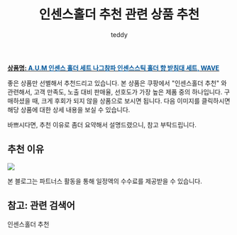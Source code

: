 ﻿---
layout: post
title:  "인센스홀더 추천 관련 상품 추천"
author: teddy
categories: [ 가구/인테리어 ]
tags: [인센스홀더 추천]
image: https://static.coupangcdn.com/image/vendor_inventory/8365/6497e5b0441d3358765fbc7de4f88b5d681db3fa5de985897371c5ced43d.jpg 
description: "쿠팡에서 인센스홀더 추천 관련 상품으로 가장 고객 선호도가 높은 제품 중 하나입니다."
---

<a href="https://link.coupang.com/re/AFFSDP?lptag=AF3256674&pageKey=6382570113&itemId=13567624005&vendorItemId=80821088906&traceid=V0-153-afa9d456e5eded6c"><b>상품명: <font color='#01579B'>A.U.M 인센스 홀더 세트 나그참파 인센스스틱 홀더 향 받침대 세트, WAVE</font></b></a>

좋은 상품만 선별해서 추천드리고 있습니다.
본 상품은 쿠팡에서 "인센스홀더 추천" 와 관련해서, 고객 만족도, 노출 대비 판매율, 선호도가 가장 높은 제품 중의 하나입니다.
구매하셨을 때, 크게 후회가 되지 않을 상품으로 보시면 됩니다. 
다음 이미지를 클릭하시면 해당 상품에 대한 상세 내용을 보실 수 있습니다.

바쁘시다면, 추천 이유로 좀더 요약해서 설명드렸으니, 참고 부탁드립니다.

## 추천 이유 

<a href="https://link.coupang.com/re/AFFSDP?lptag=AF3256674&pageKey=6382570113&itemId=13567624005&vendorItemId=80821088906&traceid=V0-153-afa9d456e5eded6c"><img src="https://thumbnail8.coupangcdn.com/thumbnails/remote/q89/image/vendor_inventory/9480/f6c4eed3db0103dccd3cda3940f81eda2da26d28b1134ce088b788f548c6.jpg"></a> 

본 블로그는 파트너스 활동을 통해 일정액의 수수료를 제공받을 수 있습니다.

## 참고: 관련 검색어    
인센스홀더 추천